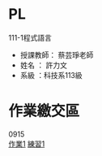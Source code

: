 # PL
111-1程式語言
- 授課教師： 蔡芸琤老師 
- 姓名 ： 許力文 
- 系級 ：科技系113級 

# 作業繳交區
0915\
[作業1](https://github.com/HSULW/PL/blob/main/python01.ipynb) 
[練習1](https://github.com/HSULW/PL/blob/main/Ex1.ipynb)
